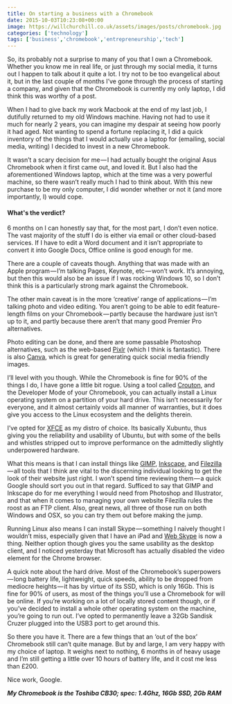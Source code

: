 ```yaml
---
title: On starting a business with a Chromebook
date: 2015-10-03T10:23:08+00:00
image: https://willchurchill.co.uk/assets/images/posts/chromebook.jpg
categories: ['technology']
tags: ['business','chromebook','entrepreneurship','tech']
---
```

So, its probably not a surprise to many of you that I own a Chromebook. Whether you know me in real life, or just through my social media, it turns out I happen to talk about it quite a lot. I try not to be too evangelical about it, but in the last couple of months I’ve gone through the process of starting a company, and given that the Chromebook is currently my only laptop, I did think this was worthy of a post.

When I had to give back my work Macbook at the end of my last job, I dutifully returned to my old Windows machine. Having not had to use it much for nearly 2 years, you can imagine my despair at seeing how poorly it had aged. Not wanting to spend a fortune replacing it, I did a quick inventory of the things that I would actually use a laptop for (emailing, social media, writing) I decided to invest in a new Chromebook.

It wasn’t a scary decision for me — I had actually bought the original Asus Chromebook when it first came out, and loved it. But I also had the aforementioned Windows laptop, which at the time was a very powerful machine, so there wasn’t really much I had to think about. With this new purchase to be my only computer, I did wonder whether or not it (and more importantly, I) would cope.

#### What's the verdict?

6 months on I can honestly say that, for the most part, I don’t even notice. The vast majority of the stuff I do is either via email or other cloud-based services. If I have to edit a Word document and it isn’t appropriate to convert it into Google Docs, Office online is good enough for me.

There are a couple of caveats though. Anything that was made with an Apple program — I’m talking Pages, Keynote, etc — won’t work. It’s annoying, but then this would also be an issue if I was rocking Windows 10, so I don’t think this is a particularly strong mark against the Chromebook.

The other main caveat is in the more ‘creative’ range of applications — I’m talking photo and video editing. You aren’t going to be able to edit feature-length films on your Chromebook — partly because the hardware just isn’t up to it, and partly because there aren’t that many good Premier Pro alternatives.

Photo editing can be done, and there are some passable Photoshop alternatives, such as the web-based [Pixlr](https://pixlr.com/editor/) (which I think is fantastic). There is also [Canva](https://www.canva.com/), which is great for generating quick social media friendly images.

I’ll level with you though. While the Chromebook is fine for 90% of the things I do, I have gone a little bit rogue. Using a tool called [Crouton](http://www.howtogeek.com/162120/how-to-install-ubuntu-linux-on-your-chromebook-with-crouton/), and the Developer Mode of your Chromebook, you can actually install a Linux operating system on a partition of your hard drive. This isn’t necessarily for everyone, and it almost certainly voids all manner of warranties, but it does give you access to the Linux ecosystem and the delights therein.

I’ve opted for [XFCE](http://www.xfce.org/) as my distro of choice. Its basically Xubuntu, thus giving you the reliability and usability of Ubuntu, but with some of the bells and whistles stripped out to improve performance on the admittedly slightly underpowered hardware.

What this means is that I can install things like [GIMP](http://www.gimp.org/), [Inkscape](https://inkscape.org/en/), and [Filezilla](https://filezilla-project.org/) — all tools that I think are vital to the discerning individual looking to get the look of their website just right. I won’t spend time reviewing them — a quick Google should sort you out in that regard. Sufficed to say that GIMP and Inkscape do for me everything I would need from Photoshop and Illustrator, and that when it comes to managing your own website Filezilla rules the roost as an FTP client. Also, great news, all three of those run on both Windows and OSX, so you can try them out before making the jump.

Running Linux also means I can install Skype — something I naively thought I wouldn’t miss, especially given that I have an iPad and [Web Skype](https://web.skype.com/en/) is now a thing. Neither option though gives you the same usability as the desktop client, and I noticed yesterday that Microsoft has actually disabled the video element for the Chrome browser.

A quick note about the hard drive. Most of the Chromebook’s superpowers — long battery life, lightweight, quick speeds, ability to be dropped from mediocre heights — it has by virtue of its SSD, which is only 16Gb. This is fine for 90% of users, as most of the things you’ll use a Chromebook for will be online. If you’re working on a lot of locally stored content though, or if you’ve decided to install a whole other operating system on the machine, you’re going to run out. I’ve opted to permanently leave a 32Gb Sandisk Cruzer plugged into the USB3 port to get around this.

So there you have it. There are a few things that an ‘out of the box’ Chromebook still can’t quite manage. But by and large, I am very happy with my choice of laptop. It weighs next to nothing, 6 months in of heavy usage and I’m still getting a little over 10 hours of battery life, and it cost me less than £200.

Nice work, Google.

***My Chromebook is the Toshiba CB30; spec: 1.4Ghz, 16Gb SSD, 2Gb RAM***